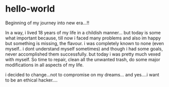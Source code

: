 # hello-world
Beginning of my journey into new era...!!

In a way, i lived 18 years of my life in a childish manner...
but today is some what important because, till now i faced many problems and also im happy but something is missing, the flavour.
i was completely known to none (even myself.. i dont understand myself sometimes) and though i had some goals, never accomplished them successfully.
but today i was pretty much vexed with myself.
So time to repair, clean all the unwanted trash, do some major modifications in all aspects of my life.

i decided to change...not to compromise on my dreams...
and yes....i want to be an ethical hacker....


